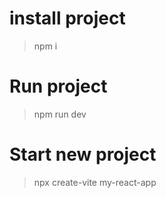# install project
> npm i

# Run project
> npm run dev

# Start new project
> npx create-vite my-react-app 